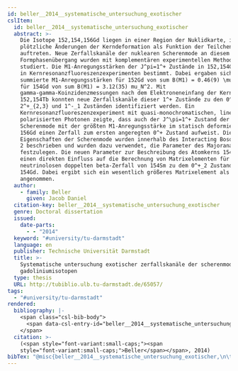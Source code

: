 ```yaml
---
id: beller__2014__systematische_untersuchung_exotischer
cslItem:
  id: beller__2014__systematische_untersuchung_exotischer
  abstract: >-
    Die Isotope 152,154,156Gd liegen in einer Region der Nuklidkarte, in der
    plötzliche Änderungen der Kerndeformation als Funktion der Teilchenzahl
    auftreten. Neue Zerfallskanäle der nuklearen Scherenmode an diesem
    Formphasenübergang wurden mit komplementären experimentellen Methoden
    studiert. Die M1-Anregungsstärken der J^pi=1^+ Zustände in 152,154Gd wurden
    in Kernresonanzfluoreszenzexperimenten bestimmt. Dabei ergaben sich
    summierte M1-Anregungsstärken für 152Gd von sum B(M1) = 0.46(9) \mu_N^2 und
    für 154Gd von sum B(M1) = 3.12(35) mu_N^2. Mit
    gamma-gamma-Koinzidenzmessungen nach dem Elektroneneinfang der Kerne
    152,154Tb konnten neue Zerfallskanäle dieser 1^+ Zustände zu den 0^+_{2,3},
    2^+_{2,3} und 1^-_1 Zuständen identifiziert werden. Ein
    Kernresonanzfluoreszenzexperiment mit quasi-monochromatischen, linear
    polarisierten Photonen zeigte, dass auch der J^\pi=1^+ Zustand der
    Scherenmode mit der größten M1-Anregungsstärke im statisch deformierten Kern
    156Gd einen Zerfall zum ersten angeregten 0^+ Zustand aufweist. Die neuen
    Eigenschaften der Scherenmode wurden innerhalb des Interacting Boson Models
    2 beschrieben und wurden dazu verwendet, die Parameter des Majoranaoperators
    festzulegen. Die neuen Parameter zur Beschreibung des Atomkerns 154Gd haben
    einen direkten Einfluss auf die Berechnung von Matrixelementen für den
    neutrinolosen doppelten beta-Zerfall von 154Sm zu dem 0^+_2 Zustand von
    154Gd. Dabei ergibt sich ein wesentlich größeres Matrixelement als zuvor
    angenommen.
  author:
    - family: Beller
      given: Jacob Daniel
  citation-key: beller__2014__systematische_untersuchung_exotischer
  genre: Doctoral dissertation
  issued:
    date-parts:
      - - "2014"
  keyword: "#university/tu-darmstadt"
  language: en
  publisher: Technische Universität Darmstadt
  title: >-
    Systematische untersuchung exotischer zerfallskanäle der scherenmode in
    gadoliniumisotopen
  type: thesis
  URL: http://tubiblio.ulb.tu-darmstadt.de/65057/
tags:
  - "#university/tu-darmstadt"
rendered:
  bibliography: |-
    <span class="csl-bib-body">
      <span data-csl-entry-id="beller__2014__systematische_untersuchung_exotischer" class="csl-entry"><span class='author-bib'>Beller</span>. <span class='date-bib'>(2014)</span>. <span class='title'><i><b><span style="font-style:normal;">Systematische untersuchung exotischer zerfallskanäle der scherenmode in gadoliniumisotopen</span></b></i></span> [Doctoral dissertation, Technische Universität Darmstadt]. <span class='URL'><a href='http://tubiblio.ulb.tu-darmstadt.de/65057/'>LINK</a></span></span>
    </span>
  citation: >-
    (<span style="font-variant:small-caps;"><span
    style="font-variant:small-caps;">Beller</span></span>, 2014)
bibTex: "@misc{beller__2014__systematische_untersuchung_exotischer,\n\tauthor = {Beller, Jacob Daniel},\n\tyear = {2014},\n\tschool = {Technische Universit{\\\" a}t Darmstadt},\n\ttitle = {Systematische untersuchung exotischer zerfallskan{\\\" a}le der scherenmode in gadoliniumisotopen},\n\ttype = {Doctoral dissertation},\n\turl = {http://tubiblio.ulb.tu-darmstadt.de/65057/},\n}\n\n"
---
```

